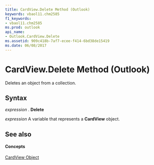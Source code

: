 ```yaml
---
title: CardView.Delete Method (Outlook)
keywords: vbaol11.chm2585
f1_keywords:
- vbaol11.chm2585
ms.prod: outlook
api_name:
- Outlook.CardView.Delete
ms.assetid: 909c418b-7af7-ecee-f414-6bd38de15419
ms.date: 06/08/2017
---
```



# CardView.Delete Method (Outlook)

Deletes an object from a collection.


## Syntax

 _expression_ . **Delete**

 _expression_ A variable that represents a **CardView** object.


## See also


#### Concepts


[CardView Object](cardview-object-outlook.md)

